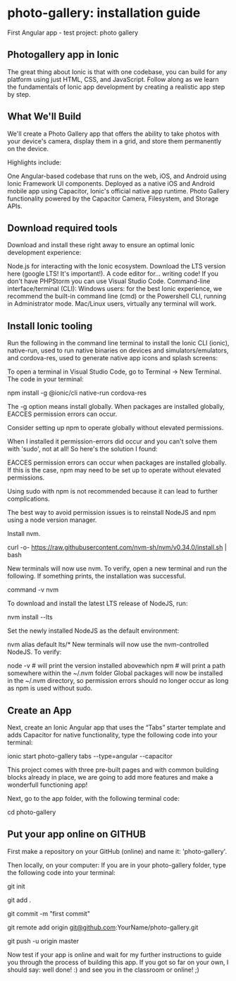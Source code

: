 # photo-gallery: installation guide

First Angular app - test project: photo gallery

## Photogallery app in Ionic

The great thing about Ionic is that with one codebase, you can build for any platform using just HTML, CSS, and JavaScript. Follow along as we learn the fundamentals of Ionic app development by creating a realistic app step by step.

## What We'll Build
We'll create a Photo Gallery app that offers the ability to take photos with your device's camera, display them in a grid, and store them permanently on the device.

Highlights include:

One Angular-based codebase that runs on the web, iOS, and Android using Ionic Framework UI components.
Deployed as a native iOS and Android mobile app using Capacitor, Ionic's official native app runtime.
Photo Gallery functionality powered by the Capacitor Camera, Filesystem, and Storage APIs.


## Download required tools
Download and install these right away to ensure an optimal Ionic development experience:

Node.js for interacting with the Ionic ecosystem. Download the LTS version here (google LTS! It's important!).
A code editor for... writing code! If you don't have PHPStorm you can use Visual Studio Code.
Command-line interface/terminal (CLI):
Windows users: for the best Ionic experience, we recommend the built-in command line (cmd) or the Powershell CLI, running in Administrator mode.
Mac/Linux users, virtually any terminal will work.

## Install Ionic tooling
Run the following in the command line terminal to install the Ionic CLI (ionic), native-run, used to run native binaries on devices and simulators/emulators, and cordova-res, used to generate native app icons and splash screens:

To open a terminal in Visual Studio Code, go to Terminal -> New Terminal. The code in your terminal:

npm install -g @ionic/cli native-run cordova-res

The -g option means install globally. When packages are installed globally, EACCES permission errors can occur.

Consider setting up npm to operate globally without elevated permissions. 

When I installed it permission-errors did occur and you can't solve them with 'sudo', not at all!
So here's the solution I found:

EACCES permission errors can occur when packages are installed globally. If this is the case, npm may need to be set up to operate without elevated permissions.

Using sudo with npm is not recommended because it can lead to further complications.

The best way to avoid permission issues is to reinstall NodeJS and npm using a node version manager.

Install nvm.

   curl -o- https://raw.githubusercontent.com/nvm-sh/nvm/v0.34.0/install.sh | bash       

New terminals will now use nvm. To verify, open a new terminal and run the following. If something prints, the installation was successful.

command -v nvm

To download and install the latest LTS release of NodeJS, run:

nvm install --lts

Set the newly installed NodeJS as the default environment:

nvm alias default lts/*
New terminals will now use the nvm-controlled NodeJS. To verify:

node -v  # will print the version installed abovewhich npm  # will print a path somewhere within the ~/.nvm folder
Global packages will now be installed in the ~/.nvm directory, so permission errors should no longer occur as long as npm is used without sudo.

## Create an App
Next, create an Ionic Angular app that uses the “Tabs” starter template and adds Capacitor for native functionality, type the following code into your terminal:

ionic start photo-gallery tabs --type=angular --capacitor

This project comes with three pre-built pages and with common building blocks already in place, we are going to add more features and make a wonderfull functioning app!

Next, go to the app folder, with the following terminal code:

cd photo-gallery

## Put your app online on GITHUB
First make a repository on your GitHub (online) and name it: 'photo-gallery'.

Then locally, on your computer:
If you are in your photo-gallery folder, type the following code into your terminal:

git init

git add .

git commit -m "first commit"

git remote add origin git@github.com:YourName/photo-gallery.git

git push -u origin master

Now test if your app is online and wait for my further instructions to guide you through the process of building this app.
If you got so far on your own, I should say: well done! :) and see you in the classroom or online! ;) 



